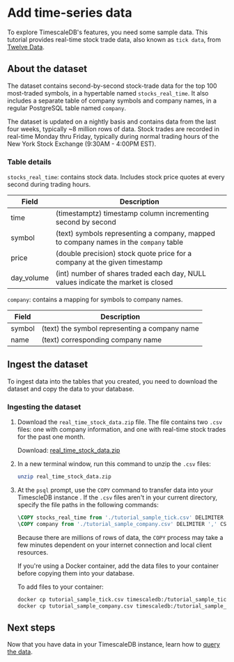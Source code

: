 # Add time-series data

To explore TimescaleDB's features, you need some sample data. This tutorial
provides real-time stock trade data, also known as `tick data`, from [Twelve
Data][twelve-data].

## About the dataset
The dataset contains second-by-second stock-trade data for the top 100
most-traded symbols, in a hypertable named `stocks_real_time`. It also includes
a separate table of company symbols and company names, in a regular PostgreSQL
table named `company`. 

The dataset is updated on a nightly basis and contains data from the last four 
weeks, typically ~8 million rows of data. Stock trades are recorded in real-time
Monday thru Friday, typically during normal trading hours of the New York Stock 
Exchange (9:30AM - 4:00PM EST).

### Table details

`stocks_real_time`: contains stock data. Includes stock price quotes at every second
during trading hours.

| Field | Description |
|-|-|
| time | (timestamptz) timestamp column incrementing second by second | 
| symbol | (text) symbols representing a company, mapped to company names in the `company` table | 
| price | (double precision) stock quote price for a company at the given timestamp |
| day_volume | (int) number of shares traded each day, NULL values indicate the market is closed | 

`company`: contains a mapping for symbols to company names.

| Field | Description |
|-|-|
| symbol | (text) the symbol representing a company name |
| name | (text) corresponding company name |


## Ingest the dataset
To ingest data into the tables that you created, you need to download the
dataset and copy the data to your database. 

<procedure>

### Ingesting the dataset
1.  Download the `real_time_stock_data.zip` file. The file contains two `.csv`
    files: one with company information, and one with real-time stock trades for
    the past one month. 
    
    Download: <tag
    type="download">[real_time_stock_data.zip](https://assets.timescale.com/docs/downloads/get-started/real_time_stock_data.zip)</tag>
1.  In a new terminal window, run this command to unzip the `.csv` files:
    ```bash
    unzip real_time_stock_data.zip
    ```
1.  At the `psql` prompt, use the `COPY` command to transfer data into your
    TimescleDB instance . If the `.csv` files aren't in your current directory, specify
    the file paths in the following commands:
    ```sql
    \COPY stocks_real_time from './tutorial_sample_tick.csv' DELIMITER ',' CSV HEADER;
    \COPY company from './tutorial_sample_company.csv' DELIMITER ',' CSV HEADER;
    ```

    Because there are millions of rows of data, the `COPY` process may take a few
    minutes dependent on your internet connection and local client resources.

    <highlight type="note">
    If you're using a Docker container, add the data files to your container before 
    copying them into your database.

    To add files to your container:
    ```bash
    docker cp tutorial_sample_tick.csv timescaledb:/tutorial_sample_tick.csv
    docker cp tutorial_sample_company.csv timescaledb:/tutorial_sample_company.csv
    ```
    </highlight>

</procedure>

## Next steps
Now that you have data in your TimescaleDB instance, learn how to [query the
data][query-data].


[twelve-data]: https://twelvedata.com/
[query-data]: /getting-started/query-data/
